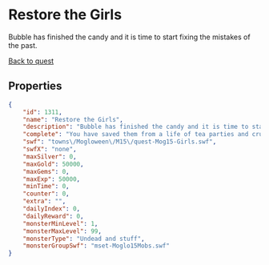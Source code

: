# Restore the Girls

Bubble has finished the candy and it is time to start fixing the mistakes of the past.

[Back to quest](../quests.md)

## Properties

```json
{
    "id": 1311,
    "name": "Restore the Girls",
    "description": "Bubble has finished the candy and it is time to start fixing the mistakes of the past.",
    "complete": "You have saved them from a life of tea parties and crumpets. Well done!",
    "swf": "towns\/Mogloween\/M15\/quest-Mog15-Girls.swf",
    "swfX": "none",
    "maxSilver": 0,
    "maxGold": 50000,
    "maxGems": 0,
    "maxExp": 50000,
    "minTime": 0,
    "counter": 0,
    "extra": "",
    "dailyIndex": 0,
    "dailyReward": 0,
    "monsterMinLevel": 1,
    "monsterMaxLevel": 99,
    "monsterType": "Undead and stuff",
    "monsterGroupSwf": "mset-Moglo15Mobs.swf"
}
```

